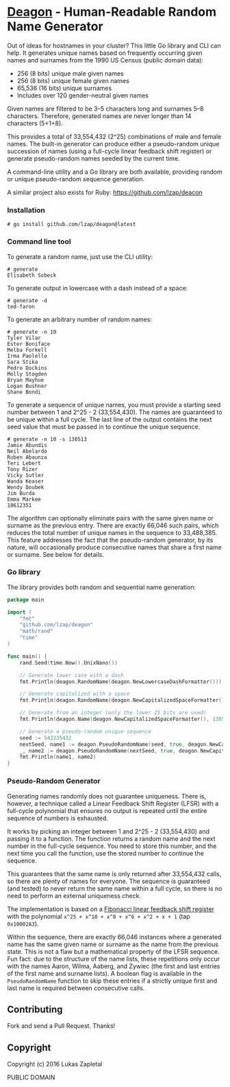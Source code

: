 # [Deagon](https://github.com/lzap/deagon) - Human-Readable Random Name Generator

Out of ideas for hostnames in your cluster? This little Go library and CLI can
help. It generates unique names based on frequently occurring given names and
surnames from the 1990 US Census (public domain data):

* 256 (8 bits) unique male given names
* 256 (8 bits) unique female given names
* 65,536 (16 bits) unique surnames
* Includes over 120 gender-neutral given names

Given names are filtered to be 3–5 characters long and surnames 5–8 characters.
Therefore, generated names are never longer than 14 characters (5+1+8).

This provides a total of 33,554,432 (2^25) combinations of male and female names.
The built-in generator can produce either a pseudo-random unique succession of
names (using a full-cycle linear feedback shift register) or generate
pseudo-random names seeded by the current time.

A command-line utility and a Go library are both available, providing random or
unique pseudo-random sequence generation.

A similar project also exists for Ruby: https://github.com/lzap/deacon

### Installation

```
# go install github.com/lzap/deagon@latest
```

### Command line tool

To generate a random name, just use the CLI utility:

```
# generate
Elisabeth Sobeck
```

To generate output in lowercase with a dash instead of a space:

```
# generate -d
ted-faron
```

To generate an arbitrary number of random names:

```
# generate -n 10
Tyler Vilar
Ester Boniface
Melba Forkell
Irma Paolello
Sara Stika
Pedro Dockins
Molly Stogden
Bryan Mayhue
Logan Bushner
Shane Bondi
```

To generate a sequence of unique names, you must provide a starting seed number
between 1 and 2^25 - 2 (33,554,430). The names are guaranteed to be unique
within a full cycle. The last line of the output contains the next seed value
that must be passed in to continue the unique sequence.

```
# generate -n 10 -s 130513
Jamie Abundis
Neil Abelardo
Ruben Abaunza
Teri Lebert
Tony Rizer
Vicky Sutler
Wanda Keaser
Wendy Doubek
Jim Burda
Emma Markee
18612351
```

The algorithm can optionally eliminate pairs with the same given name or surname
as the previous entry. There are exactly 66,046 such pairs, which reduces the
total number of unique names in the sequence to 33,488,385. This feature
addresses the fact that the pseudo-random generator, by its nature, will
occasionally produce consecutive names that share a first name or surname. See
below for details.

### Go library

The library provides both random and sequential name generation:

```go
package main

import (
	"fmt"
	"github.com/lzap/deagon"
	"math/rand"
	"time"
)

func main() {
	rand.Seed(time.Now().UnixNano())

	// Generate lower case with a dash
	fmt.Println(deagon.RandomName(deagon.NewLowercaseDashFormatter()))

	// Generate capitalized with a space
	fmt.Println(deagon.RandomName(deagon.NewCapitalizedSpaceFormatter()))

	// Generate from an integer (only the lower 25 bits are used)
	fmt.Println(deagon.Name(deagon.NewCapitalizedSpaceFormatter(), 130513))

	// Generate a pseudo-random unique sequence
	seed := 543235432
	nextSeed, name1 := deagon.PseudoRandomName(seed, true, deagon.NewCapitalizedSpaceFormatter())
	_, name2 := deagon.PseudoRandomName(nextSeed, true, deagon.NewCapitalizedSpaceFormatter())
	fmt.Println(name1, name2)
}
```

### Pseudo-Random Generator

Generating names randomly does not guarantee uniqueness. There is, however, a
technique called a Linear Feedback Shift Register (LFSR) with a full-cycle
polynomial that ensures no output is repeated until the entire sequence of
numbers is exhausted.

It works by picking an integer between 1 and 2^25 - 2 (33,554,430) and passing
it to a function. The function returns a random name and the next number in the
full-cycle sequence. You need to store this number, and the next time you call
the function, use the stored number to continue the sequence.

This guarantees that the same name is only returned after 33,554,432 calls, so
there are plenty of names for everyone. The sequence is guaranteed (and tested)
to never return the same name within a full cycle, so there is no need to
perform an external uniqueness check.

The implementation is based on a [Fibonacci linear feedback shift
register](https://en.wikipedia.org/wiki/Linear_feedback_shift_register) with
the polynomial `x^25 + x^10 + x^8 + x^6 + x^2 + x + 1` (tap `0x10002A3`).

Within the sequence, there are exactly 66,046 instances where a generated name
has the same given name or surname as the name from the previous state. This is
not a flaw but a mathematical property of the LFSR sequence. Fun fact: due to
the structure of the name lists, these repetitions only occur with the names
Aaron, Wilma, Aaberg, and Zywiec (the first and last entries of the first name
and surname lists). A boolean flag is available in the `PseudoRandomName`
function to skip these entries if a strictly unique first and last name is
required between consecutive calls.

## Contributing

Fork and send a Pull Request. Thanks!

## Copyright

Copyright (c) 2016 Lukas Zapletal

PUBLIC DOMAIN
